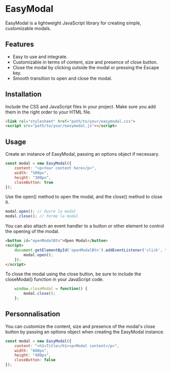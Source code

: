 # EasyModal

EasyModal is a lightweight JavaScript library for creating simple, customizable modals.

## Features

- Easy to use and integrate.
- Customizable in terms of content, size and presence of close button.
- Close the modal by clicking outside the modal or pressing the Escape key.
- Smooth transition to open and close the modal.

## Installation

Include the CSS and JavaScript files in your project. Make sure you add them in the right order to your HTML file.

```html
<link rel="stylesheet" href="path/to/your/easymodal.css">
<script src="path/to/your/easymodal.js"></script>
```

## Usage

Create an instance of EasyModal, passing an options object if necessary.

```javascript
const modal = new EasyModal({
    content: "<p>Your content here</p>",
    width: "500px",
    height: "300px",
    closeButton: true
});
```

Use the open() method to open the modal, and the close() method to close it.

```javascript
modal.open(); // Ouvre la modal
modal.close(); // Ferme la modal
```

You can also attach an event handler to a button or other element to control the opening of the modal.

```html
<button id="openModalBtn">Open Modal</button>
<script>
    document.getElementById('openModalBtn').addEventListener('click', function() {
        modal.open();
    });
</script>
```

To close the modal using the close button, be sure to include the closeModal() function in your JavaScript code.

```javascript
    window.closeModal = function() {
        modal.close();
    };
```

## Personnalisation

You can customize the content, size and presence of the modal's close button by passing an options object when creating the EasyModal instance.

```javascript
const modal = new EasyModal({
    content: "<h1>Title</h1><p>Modal content</p>",
    width: "600px",
    height: "400px",
    closeButton: false
});
```